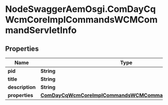 # NodeSwaggerAemOsgi.ComDayCqWcmCoreImplCommandsWCMCommandServletInfo

## Properties

Name | Type | Description | Notes
------------ | ------------- | ------------- | -------------
**pid** | **String** |  | [optional] 
**title** | **String** |  | [optional] 
**description** | **String** |  | [optional] 
**properties** | [**ComDayCqWcmCoreImplCommandsWCMCommandServletProperties**](ComDayCqWcmCoreImplCommandsWCMCommandServletProperties.md) |  | [optional] 



